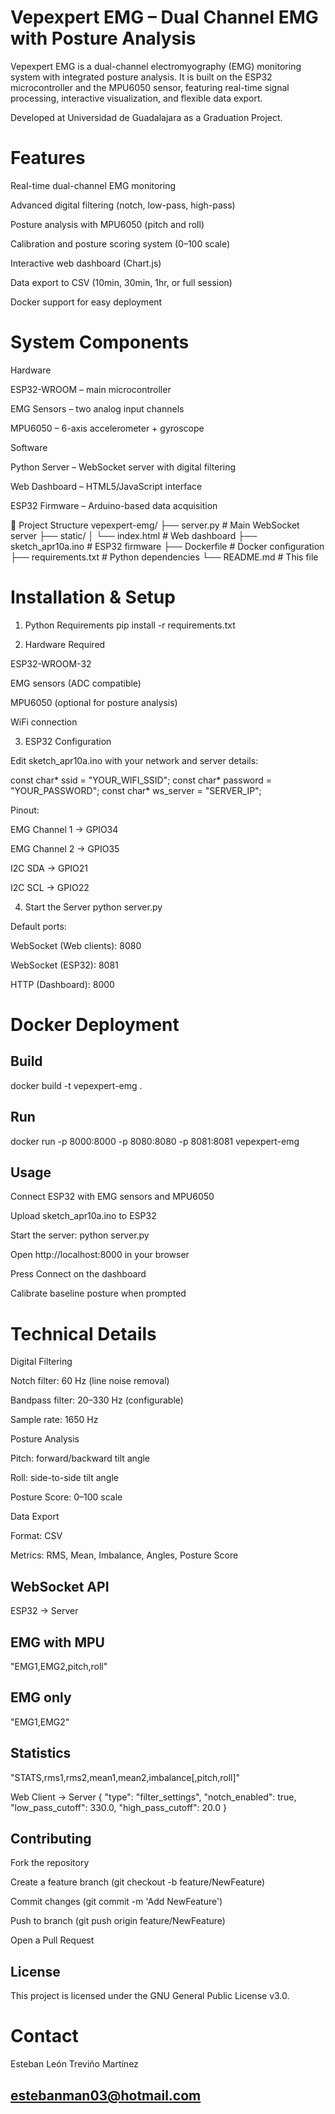 # Vepexpert EMG – Dual Channel EMG with Posture Analysis

Vepexpert EMG is a dual-channel electromyography (EMG) monitoring system with integrated posture analysis. It is built on the ESP32 microcontroller and the MPU6050 sensor, featuring real-time signal processing, interactive visualization, and flexible data export.

 Developed at Universidad de Guadalajara as a Graduation Project.

 # Features

Real-time dual-channel EMG monitoring

Advanced digital filtering (notch, low-pass, high-pass)

Posture analysis with MPU6050 (pitch and roll)

Calibration and posture scoring system (0–100 scale)

Interactive web dashboard (Chart.js)

Data export to CSV (10min, 30min, 1hr, or full session)

Docker support for easy deployment

# System Components
Hardware

ESP32-WROOM – main microcontroller

EMG Sensors – two analog input channels

MPU6050 – 6-axis accelerometer + gyroscope

Software

Python Server – WebSocket server with digital filtering

Web Dashboard – HTML5/JavaScript interface

ESP32 Firmware – Arduino-based data acquisition

📂 Project Structure
vepexpert-emg/
├── server.py              # Main WebSocket server
├── static/
│   └── index.html         # Web dashboard
├── sketch_apr10a.ino      # ESP32 firmware
├── Dockerfile             # Docker configuration
├── requirements.txt       # Python dependencies
└── README.md              # This file

# Installation & Setup
1. Python Requirements
pip install -r requirements.txt

2. Hardware Required

ESP32-WROOM-32

EMG sensors (ADC compatible)

MPU6050 (optional for posture analysis)

WiFi connection

3. ESP32 Configuration

Edit sketch_apr10a.ino with your network and server details:

const char* ssid = "YOUR_WIFI_SSID";
const char* password = "YOUR_PASSWORD";
const char* ws_server = "SERVER_IP";


Pinout:

EMG Channel 1 → GPIO34

EMG Channel 2 → GPIO35

I2C SDA → GPIO21

I2C SCL → GPIO22

4. Start the Server
python server.py


Default ports:

WebSocket (Web clients): 8080

WebSocket (ESP32): 8081

HTTP (Dashboard): 8000

# Docker Deployment
## Build
docker build -t vepexpert-emg .

## Run
docker run -p 8000:8000 -p 8080:8080 -p 8081:8081 vepexpert-emg

## Usage

Connect ESP32 with EMG sensors and MPU6050

Upload sketch_apr10a.ino to ESP32

Start the server: python server.py

Open http://localhost:8000 in your browser

Press Connect on the dashboard

Calibrate baseline posture when prompted

# Technical Details
Digital Filtering

Notch filter: 60 Hz (line noise removal)

Bandpass filter: 20–330 Hz (configurable)

Sample rate: 1650 Hz

Posture Analysis

Pitch: forward/backward tilt angle

Roll: side-to-side tilt angle

Posture Score: 0–100 scale

Data Export

Format: CSV

Metrics: RMS, Mean, Imbalance, Angles, Posture Score

## WebSocket API
ESP32 → Server
## EMG with MPU
"EMG1,EMG2,pitch,roll"

## EMG only
"EMG1,EMG2"

## Statistics
"STATS,rms1,rms2,mean1,mean2,imbalance[,pitch,roll]"

Web Client → Server
{
  "type": "filter_settings",
  "notch_enabled": true,
  "low_pass_cutoff": 330.0,
  "high_pass_cutoff": 20.0
}

## Contributing

Fork the repository

Create a feature branch (git checkout -b feature/NewFeature)

Commit changes (git commit -m 'Add NewFeature')

Push to branch (git push origin feature/NewFeature)

Open a Pull Request

## License

This project is licensed under the GNU General Public License v3.0.

# Contact

Esteban León Treviño Martínez
 ## estebanman03@hotmail.com

